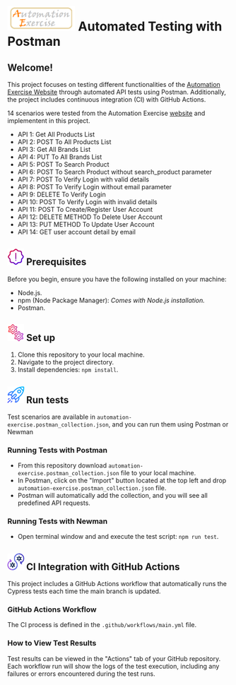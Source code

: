 # <span><img src="./assets/logo.png" alt=logo style="height: 2em;"></span> Automated Testing with Postman

## Welcome!

This project focuses on testing different functionalities of the <a href="https://www.automationexercise.com/">Automation Exercise Website</a> through automated API tests using Postman. Additionally, the project includes continuous integration (CI) with GitHub Actions.


14 scenarios were tested from the Automation Exercise <a href="https://www.automationexercise.com/api_list">website</a> and implementent in this project.

- API 1: Get All Products List
- API 2: POST To All Products List
- API 3: Get All Brands List
- API 4: PUT To All Brands List
- API 5: POST To Search Product
- API 6: POST To Search Product without search_product parameter
- API 7: POST To Verify Login with valid details
- API 8: POST To Verify Login without email parameter
- API 9: DELETE To Verify Login
- API 10: POST To Verify Login with invalid details
- API 11: POST To Create/Register User Account
- API 12: DELETE METHOD To Delete User Account
- API 13: PUT METHOD To Update User Account
- API 14: GET user account detail by email


## <span><img src="./assets/warning.png" alt=Prerequisites style="height: 1cm;"></span> Prerequisites

Before you begin, ensure you have the following installed on your machine:

- Node.js.
- npm (Node Package Manager): *Comes with Node.js installation.*
- Postman.

## <span><img src="./assets/setting.png" alt=Prerequisites style="height: 1cm;"></span> Set up 

1. Clone this repository to your local machine.
2. Navigate to the project directory.
3. Install dependencies: `npm install`.

## <span><img src="./assets/rocket.png" alt=Prerequisites style="height: 1cm;"></span> Run tests

Test scenarios are available in `automation-exercise.postman_collection.json`, and you can run them using Postman or Newman

### Running Tests with Postman

- From this repository download `automation-exercise.postman_collection.json` file to your local machine.
- In Postman, click on the "Import" button located at the top left and drop `automation-exercise.postman_collection.json` file.
- Postman will automatically add the collection, and you will see all predefined API requests.

### Running Tests with Newman

- Open terminal window and and execute the test script: `npm run test`.

## <span><img src="./assets/github.png" alt=Prerequisites style="height: 1cm;"></span> CI Integration with GitHub Actions

This project includes a GitHub Actions workflow that automatically runs the Cypress tests each time the main branch is updated.

### GitHub Actions Workflow
The CI process is defined in the `.github/workflows/main.yml` file.

### How to View Test Results
Test results can be viewed in the "Actions" tab of your GitHub repository. Each workflow run will show the logs of the test execution, including any failures or errors encountered during the test runs.



